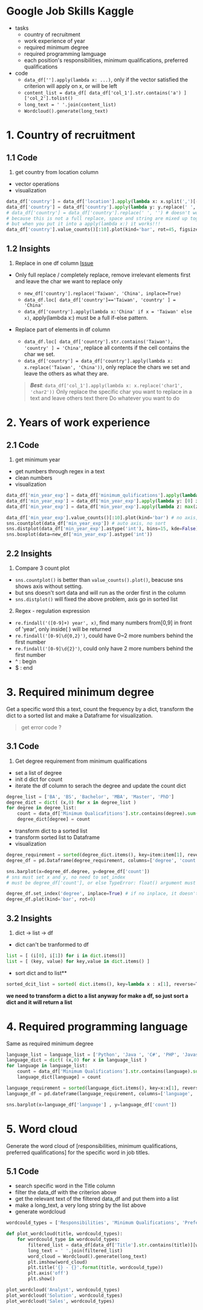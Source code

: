 # Google Job Skills Kaggle

- tasks
  - country of recruitment
  - work experience of year 
  - required minimum degree 
  - required programming lamguage
  - each position's responsibilities, minimum qualifications, preferred qualifications
- code
  - ```data_df[''].apply(lambda x: ...)```, only if the vector satisfied the criterion will apply on x, or will be left
  - ```content_list = data_df[ data_df['col_1'].str.contains('a') ]['col_2'].tolist()```
  - ```long_text = ' '.join(content_list)```
  - ```Wordcloud().generate(long_text)```

# 1. Country of recruitment
## 1.1 Code
1. get country from location column

  - vector operations    
  - visualization
  ```python
  data_df['country'] = data_df['location'].apply(lambda x: x.split(',')[-1])
  data_df['country'] = data_df['country'].apply(lambda y: y.replace(' ', ''))
  # data_df['country'] = data_df['country'].replace(' ', '') # doesn't work
  # because this is not a full replace, space and string are mixed up together
  # but when you put it into a apply(lambda x:) it works!!!
  data_df['country'].value_counts()[:10].plot(kind='bar', rot=45, figsize=(12,8))
  ```    
## 1.2 Insights
1. Replace in one df column [Issue](https://github.com/davidkorea/DATA_ANALYSIS/issues/2)

  - Only full replace / completely replace, remove irrelevant elements first and leave the char we want to replace only
    - ```new_df['country'].replace('Taiwan', 'China', inplace=True)```
    - ```data_df.loc[ data_df['country']=='Taiwan', 'country' ] = 'China'```      
    - ```data_df['country'].apply(lambda x:'China' if x = 'Taiwan' else x)```, apply(lambda x:) must be a full if-else pattern.

  - Replace part of elements in df column
    - ```data_df.loc[ data_df['country'].str.contains('Taiwan'), 'country' ] = 'China'```, replace all contents if the cell contains the char we set.
    - ```data_df['country'] = data_df['country'].apply(lambda x: x.replace('Taiwan', 'China'))```, only replace the chars we set and leave the others as what they are.
    
    > **_Best_**: ```data_df['col_1'].apply(lambda x: x.replace('char1', 'char2'))```
    > Only replace the specific char you want to replace in a text and leave others text there
    > Do whatever you want to do

# 2. Years of work experience

## 2.1 Code
1. get minimum year 
  
  - get numbers through regex in a text
  - clean numbers
  - visualization
  ```python
  data_df['min_year_exp'] = data_df['minimum_qulifications'].apply(lambda x: re.findall('([0-9]+) year', x))
  data_df['min_year_exp'] = data_df['min_year_exp'].apply(lambda y: [0] if len(y)==0 else y)
  data_df['min_year_exp'] = data_df['min_year_exp'].apply(lambda z: max(z))
  
  data_df['min_year_exp'].value_counts()[:10].plot(kind='bar') # no axis, sorted
  sns.countplot(data_df['min_year_exp']) # auto axis, no sort
  sns.distplot(data_df['min_year_exp'].astype('int'), bins=15, kde=False) # auto axis, sorted 【O】
  sns.boxplot(data=new_df['min_year_exp'].astype('int'))
  ```
## 2.2 Insights
1. Compare 3 count plot
  - ```sns.countplot()``` is better than ```value_counts().plot()```, beacuse sns shows axis without setting. 
  - but sns doesn't sort data and will run as the order first in the column
  - ```sns.distplot()``` will fixed the above problem, axis go in sorted list
2. Regex - regulation expression
  - ```re.findall('([0-9]+) year', x)```, find many numbers from[0,9] in front of 'year', only inside( ) will be returned
  - ```re.findall('[0-9]\d{0,2}')```, could have 0~2 more numbers behind the first number
  - ```re.findall('[0-9]\d{2}')```, could only have 2 more numbers behind the first number
  - ^ : begin
  - $ : end

# 3. Required minimum degree

Get a specific word this a text, count the frequency by a dict, transform the dict to a sorted list and make a Dataframe for visualization.

> get error code ?
## 3.1 Code
1. Get degree requirement from minimum qualifications
  - set a list of degree
  - init d dict for count
  - iterate the df column to serach the degree and update the count dict
  ```python
  degree_list = ['BA', 'BS', 'Bachelor', 'MBA', 'Master', 'PhD']
  degree_dict = dict( (x,0) for x in degree_list )
  for degree in degree_list:
      count = data_df['Minimum Qualicafitions'].str.contains(degree).sum() # sum up a boolean array
      degree_dict[degree] = count
  ```
  - transform dict to a sorted list 
  - transform sorted list to Dataframe
  - visualization
  ```python
  degree_requirement = sorted(degree_dict.items(), key=item:item[1], reverse=True)
  degree_df = pd.Dataframe(degree_requirement, columns=['degree', 'count'])
  
  sns.barplot(x=degree_df.degree, y=degree_df['count']) 
  # sns must set x and y, no need to set_index
  # must be degree_df['count'], or else TypeError: float() argument must be a string or a number, not 'method'
  
  degree_df.set_index('degree', inplace=True) # if no inplace, it doesn't work
  degree_df.plot(kind='bar', rot=0)
  ```
## 3.2 Insights
1. dict -> list -> df
  - dict can't be tranformed to df
  ```python
  list = [ (i[0], i[1]) for i in dict.items()]
  list = [ (key, value) for key,value in dict.items() ]
  ```
  - sort dict and to list**
  ```python
  sorted_dcit_list = sorted( dict.items(), key=lambda x : x[1], reverse=True)
  ```
**we need to transform a dict to a list anyway for make a df, so just sort a dict and it will return a list**

# 4. Required programming language

Same as required minimum degree

```python
language_list = language_list = ['Python', 'Java ', 'C#', 'PHP', 'Javascript', 'Ruby', 'Perl', 'SQL', 'Go ']
language_dict = dict( (x,0) for x in language_list )
for language in language_list:
    count = data_df['Minimum Qualifications'].str.contains(language).sum()
    language_dict[language] = count

language_requirement = sorted(language_dict.items(), key=x:x[1], reverse=True)
language_df = pd.dateframe(language_requirement, columns=['language', 'count'])

sns.barplot(x=language_df['language'] , y=language_df['count'])
```

# 5. Word cloud

Generate the word cloud of [responsibilities, minimum qualifications, preferred qualifications] for the specific word in job titles.

## 5.1 Code 
  - search specific word in the Title column
  - filter the data_df with the criterion above
  - get the relevant text of the filtered data_df and put them into a list
  - make a long_text, a very long string by the list above
  - generate wordcloud
  ```python
  wordcould_types = ['Responsibilities', 'Minimum Qualifications', 'Preferred Qualifications']
  
  def plot_wordcloud(title, wordcould_types):
      for wordcould_type in wordcould_types:
          filtered_list = data_df[data_df['Title'].str.contains(title)][wordcould_type].tolist()
          long_text = ' '.join(filtered_list)
          word_cloud = Wordcloud().generate(long_text)
          plt.imshow(word_cloud)
          plt.title('{} - {}'.format(title, wordcould_type))
          plt.axis('off')
          plt.show()
  
  plot_wordcloud('Analyst', wordcould_types)
  plot_wordcloud('Solution', wordcould_types)
  plot_wordcloud('Sales', wordcould_types)
  ```
